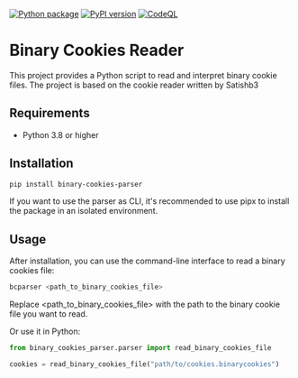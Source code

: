 [![Python package](https://github.com/binary-cookies-reader/actions/workflows/python-package.yml/badge.svg)](https://github.com/binary-cookies-reader/actions/workflows/python-package.yml)
[![PyPI version](https://badge.fury.io/py/binary-cookies-reader.svg)](https://badge.fury.io/py/binary-cookies-parser)
[![CodeQL](https://github.com/binary-cookies-reader/actions/workflows/codeql-analysis.yml/badge.svg)](https://github.com/dan1elt0m/binary-cookies-reader/actions/workflows/codeql-analysis.yml)

# Binary Cookies Reader

This project provides a Python script to read and interpret binary cookie files.
The project is based on the cookie reader written by Satishb3 

## Requirements

- Python 3.8 or higher

## Installation
```bash 
pip install binary-cookies-parser
```
If you want to use the parser as CLI, it's recommended to use pipx to install the package in an isolated environment.

## Usage
After installation, you can use the command-line interface to read a binary cookies file:

```bash
bcparser <path_to_binary_cookies_file>
```
Replace <path_to_binary_cookies_file> with the path to the binary cookie file you want to read.

Or use it in Python:

```python
from binary_cookies_parser.parser import read_binary_cookies_file

cookies = read_binary_cookies_file("path/to/cookies.binarycookies")
```